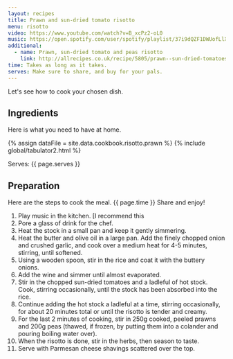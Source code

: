 ```yaml
---
layout: recipes
title: Prawn and sun-dried tomato risotto
menu: risotto
video: https://www.youtube.com/watch?v=B_xcPz2-oL0
music: https://open.spotify.com/user/spotify/playlist/37i9dQZF1DWUofLlXqRWZz?si=USn4-F9USKyABFz6jLhhtg
additional:
  - name: Prawn, sun-dried tomato and peas risotto
    link: http://allrecipes.co.uk/recipe/5805/prawn--sun-dried-tomatoes-and-pea-risotto.aspx
time: Takes as long as it takes.
serves: Make sure to share, and buy for your pals.
---
```


Let's see how to cook your chosen dish.
<!-- excerpt-end -->

## Ingredients

Here is what you need to have at home.

{% assign dataFile = site.data.cookbook.risotto.prawn %}
{% include global/tabulator2.html %}


Serves: {{ page.serves }}

## Preparation

Here are the steps to cook the meal. {{ page.time }} Share and enjoy!

1. Play music in the kitchen. [I recommend this 
2. Pore a glass of drink for the chef.
3. Heat the stock in a small pan and keep it gently simmering. 
4. Heat the butter and olive oil in a large pan. Add the finely chopped onion and crushed garlic, and cook over a medium heat for 4-5 minutes, stirring, until softened.
5. Using a wooden spoon, stir in the rice and coat it with the buttery onions. 
6. Add the wine and simmer until almost evaporated.
7. Stir in the chopped sun-dried tomatoes and a ladleful of hot stock. Cook, stirring occasionally, until the stock has been absorbed into the rice.
8. Continue adding the hot stock a ladleful at a time, stirring occasionally, for about 20 minutes total or until the risotto is tender and creamy. 
9. For the last 2 minutes of cooking, stir in 250g cooked, peeled prawns and 200g peas (thawed, if frozen, by putting them into a colander and pouring boiling water over). 
10. When the risotto is done, stir in the herbs, then season to taste. 
11. Serve with Parmesan cheese shavings scattered over the top.
